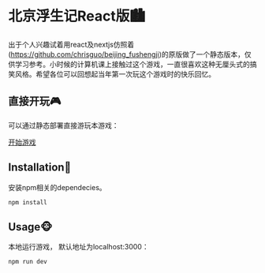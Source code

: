 # 北京浮生记React版:cityscape:

出于个人兴趣试着用react及nextjs仿照着(https://github.com/chrisguo/beijing_fushengji)的原版做了一个静态版本，仅供学习参考。小时候的计算机课上接触过这个游戏，一直很喜欢这种无厘头式的搞笑风格。希望各位可以回想起当年第一次玩这个游戏时的快乐回忆。

## 直接开玩:video_game:

可以通过静态部署直接游玩本游戏：

[开始游戏](https://monkeyandegg.github.io/beijing-life/)

## Installation:hammer:

安装npm相关的dependecies。

```bash
npm install
```

## Usage:monkey_face:
本地运行游戏， 默认地址为localhost:3000：
```bash
npm run dev
```
